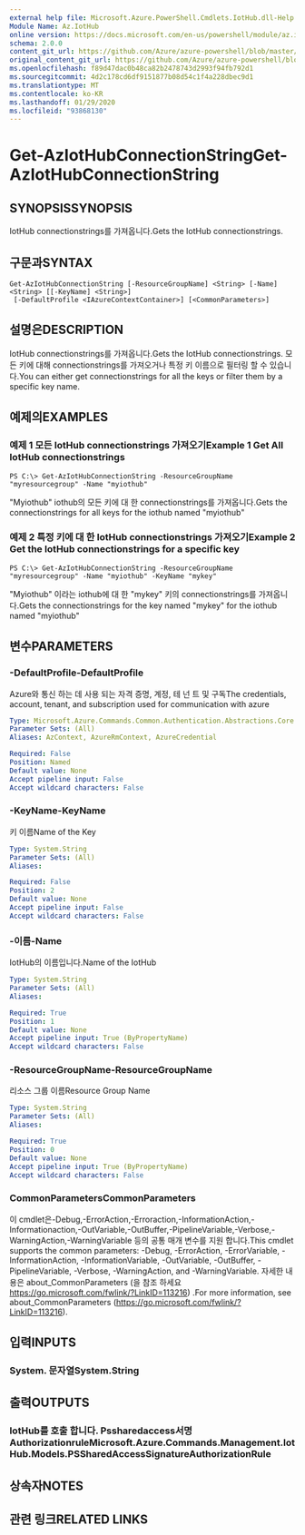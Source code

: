 ```yaml
---
external help file: Microsoft.Azure.PowerShell.Cmdlets.IotHub.dll-Help.xml
Module Name: Az.IotHub
online version: https://docs.microsoft.com/en-us/powershell/module/az.iothub/get-aziothubconnectionstring
schema: 2.0.0
content_git_url: https://github.com/Azure/azure-powershell/blob/master/src/IotHub/IotHub/help/Get-AzIotHubConnectionString.md
original_content_git_url: https://github.com/Azure/azure-powershell/blob/master/src/IotHub/IotHub/help/Get-AzIotHubConnectionString.md
ms.openlocfilehash: f89d47dac0b48ca82b2478743d2993f94fb792d1
ms.sourcegitcommit: 4d2c178cd6df9151877b08d54c1f4a228dbec9d1
ms.translationtype: MT
ms.contentlocale: ko-KR
ms.lasthandoff: 01/29/2020
ms.locfileid: "93868130"
---
```

# <span data-ttu-id="36136-101">Get-AzIotHubConnectionString</span><span class="sxs-lookup"><span data-stu-id="36136-101">Get-AzIotHubConnectionString</span></span>

## <span data-ttu-id="36136-102">SYNOPSIS</span><span class="sxs-lookup"><span data-stu-id="36136-102">SYNOPSIS</span></span>
<span data-ttu-id="36136-103">IotHub connectionstrings를 가져옵니다.</span><span class="sxs-lookup"><span data-stu-id="36136-103">Gets the IotHub connectionstrings.</span></span>

## <span data-ttu-id="36136-104">구문과</span><span class="sxs-lookup"><span data-stu-id="36136-104">SYNTAX</span></span>

```
Get-AzIotHubConnectionString [-ResourceGroupName] <String> [-Name] <String> [[-KeyName] <String>]
 [-DefaultProfile <IAzureContextContainer>] [<CommonParameters>]
```

## <span data-ttu-id="36136-105">설명은</span><span class="sxs-lookup"><span data-stu-id="36136-105">DESCRIPTION</span></span>
<span data-ttu-id="36136-106">IotHub connectionstrings를 가져옵니다.</span><span class="sxs-lookup"><span data-stu-id="36136-106">Gets the IotHub connectionstrings.</span></span>
<span data-ttu-id="36136-107">모든 키에 대해 connectionstrings를 가져오거나 특정 키 이름으로 필터링 할 수 있습니다.</span><span class="sxs-lookup"><span data-stu-id="36136-107">You can either get connectionstrings for all the keys or filter them by a specific key name.</span></span>

## <span data-ttu-id="36136-108">예제의</span><span class="sxs-lookup"><span data-stu-id="36136-108">EXAMPLES</span></span>

### <span data-ttu-id="36136-109">예제 1 모든 IotHub connectionstrings 가져오기</span><span class="sxs-lookup"><span data-stu-id="36136-109">Example 1 Get All IotHub connectionstrings</span></span>
```
PS C:\> Get-AzIotHubConnectionString -ResourceGroupName "myresourcegroup" -Name "myiothub"
```

<span data-ttu-id="36136-110">"Myiothub" iothub의 모든 키에 대 한 connectionstrings를 가져옵니다.</span><span class="sxs-lookup"><span data-stu-id="36136-110">Gets the connectionstrings for all keys for the iothub named "myiothub"</span></span>

### <span data-ttu-id="36136-111">예제 2 특정 키에 대 한 IotHub connectionstrings 가져오기</span><span class="sxs-lookup"><span data-stu-id="36136-111">Example 2 Get the IotHub connectionstrings for a specific key</span></span>
```
PS C:\> Get-AzIotHubConnectionString -ResourceGroupName "myresourcegroup" -Name "myiothub" -KeyName "mykey"
```

<span data-ttu-id="36136-112">"Myiothub" 이라는 iothub에 대 한 "mykey" 키의 connectionstrings를 가져옵니다.</span><span class="sxs-lookup"><span data-stu-id="36136-112">Gets the connectionstrings for the key named "mykey" for the iothub named "myiothub"</span></span>

## <span data-ttu-id="36136-113">변수</span><span class="sxs-lookup"><span data-stu-id="36136-113">PARAMETERS</span></span>

### <span data-ttu-id="36136-114">-DefaultProfile</span><span class="sxs-lookup"><span data-stu-id="36136-114">-DefaultProfile</span></span>
<span data-ttu-id="36136-115">Azure와 통신 하는 데 사용 되는 자격 증명, 계정, 테 넌 트 및 구독</span><span class="sxs-lookup"><span data-stu-id="36136-115">The credentials, account, tenant, and subscription used for communication with azure</span></span>

```yaml
Type: Microsoft.Azure.Commands.Common.Authentication.Abstractions.Core.IAzureContextContainer
Parameter Sets: (All)
Aliases: AzContext, AzureRmContext, AzureCredential

Required: False
Position: Named
Default value: None
Accept pipeline input: False
Accept wildcard characters: False
```

### <span data-ttu-id="36136-116">-KeyName</span><span class="sxs-lookup"><span data-stu-id="36136-116">-KeyName</span></span>
<span data-ttu-id="36136-117">키 이름</span><span class="sxs-lookup"><span data-stu-id="36136-117">Name of the Key</span></span>

```yaml
Type: System.String
Parameter Sets: (All)
Aliases:

Required: False
Position: 2
Default value: None
Accept pipeline input: False
Accept wildcard characters: False
```

### <span data-ttu-id="36136-118">-이름</span><span class="sxs-lookup"><span data-stu-id="36136-118">-Name</span></span>
<span data-ttu-id="36136-119">IotHub의 이름입니다.</span><span class="sxs-lookup"><span data-stu-id="36136-119">Name of the IotHub</span></span>

```yaml
Type: System.String
Parameter Sets: (All)
Aliases:

Required: True
Position: 1
Default value: None
Accept pipeline input: True (ByPropertyName)
Accept wildcard characters: False
```

### <span data-ttu-id="36136-120">-ResourceGroupName</span><span class="sxs-lookup"><span data-stu-id="36136-120">-ResourceGroupName</span></span>
<span data-ttu-id="36136-121">리소스 그룹 이름</span><span class="sxs-lookup"><span data-stu-id="36136-121">Resource Group Name</span></span>

```yaml
Type: System.String
Parameter Sets: (All)
Aliases:

Required: True
Position: 0
Default value: None
Accept pipeline input: True (ByPropertyName)
Accept wildcard characters: False
```

### <span data-ttu-id="36136-122">CommonParameters</span><span class="sxs-lookup"><span data-stu-id="36136-122">CommonParameters</span></span>
<span data-ttu-id="36136-123">이 cmdlet은-Debug,-ErrorAction,-Erroraction,-InformationAction,-Informationaction,-OutVariable,-OutBuffer,-PipelineVariable,-Verbose,-WarningAction,-WarningVariable 등의 공통 매개 변수를 지원 합니다.</span><span class="sxs-lookup"><span data-stu-id="36136-123">This cmdlet supports the common parameters: -Debug, -ErrorAction, -ErrorVariable, -InformationAction, -InformationVariable, -OutVariable, -OutBuffer, -PipelineVariable, -Verbose, -WarningAction, and -WarningVariable.</span></span> <span data-ttu-id="36136-124">자세한 내용은 about_CommonParameters (을 참조 하세요 https://go.microsoft.com/fwlink/?LinkID=113216) .</span><span class="sxs-lookup"><span data-stu-id="36136-124">For more information, see about_CommonParameters (https://go.microsoft.com/fwlink/?LinkID=113216).</span></span>

## <span data-ttu-id="36136-125">입력</span><span class="sxs-lookup"><span data-stu-id="36136-125">INPUTS</span></span>

### <span data-ttu-id="36136-126">System. 문자열</span><span class="sxs-lookup"><span data-stu-id="36136-126">System.String</span></span>

## <span data-ttu-id="36136-127">출력</span><span class="sxs-lookup"><span data-stu-id="36136-127">OUTPUTS</span></span>

### <span data-ttu-id="36136-128">IotHub를 호출 합니다. Pssharedaccess서명 Authorizationrule</span><span class="sxs-lookup"><span data-stu-id="36136-128">Microsoft.Azure.Commands.Management.IotHub.Models.PSSharedAccessSignatureAuthorizationRule</span></span>

## <span data-ttu-id="36136-129">상속자</span><span class="sxs-lookup"><span data-stu-id="36136-129">NOTES</span></span>

## <span data-ttu-id="36136-130">관련 링크</span><span class="sxs-lookup"><span data-stu-id="36136-130">RELATED LINKS</span></span>

